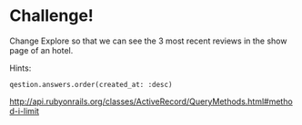 # Challenge! 

Change Explore so that we can see the 3 most recent reviews in the show page of an hotel.

Hints: 

`qestion.answers.order(created_at: :desc)`

http://api.rubyonrails.org/classes/ActiveRecord/QueryMethods.html#method-i-limit

